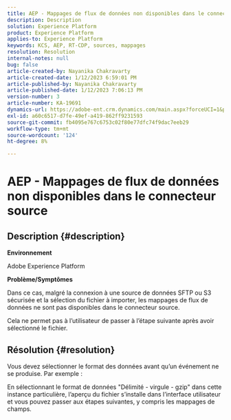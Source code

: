 ```yaml
---
title: AEP - Mappages de flux de données non disponibles dans le connecteur source
description: Description
solution: Experience Platform
product: Experience Platform
applies-to: Experience Platform
keywords: KCS, AEP, RT-CDP, sources, mappages
resolution: Resolution
internal-notes: null
bug: false
article-created-by: Nayanika Chakravarty
article-created-date: 1/12/2023 6:59:01 PM
article-published-by: Nayanika Chakravarty
article-published-date: 1/12/2023 7:06:13 PM
version-number: 3
article-number: KA-19691
dynamics-url: https://adobe-ent.crm.dynamics.com/main.aspx?forceUCI=1&pagetype=entityrecord&etn=knowledgearticle&id=7fed6a29-ab92-ed11-aad1-6045bd006c82
exl-id: a60c6517-d7fe-49ef-a419-862ff9231593
source-git-commit: fb4095e767c6753c02f80e77dfc74f9dac7eeb29
workflow-type: tm+mt
source-wordcount: '124'
ht-degree: 8%

---
```


# AEP - Mappages de flux de données non disponibles dans le connecteur source

## Description {#description}


<b>Environnement</b>

Adobe Experience Platform

<b>Problème/Symptômes</b>

Dans ce cas, malgré la connexion à une source de données SFTP ou S3 sécurisée et la sélection du fichier à importer, les mappages de flux de données ne sont pas disponibles dans le connecteur source.

Cela ne permet pas à l’utilisateur de passer à l’étape suivante après avoir sélectionné le fichier.




## Résolution {#resolution}


Vous devez sélectionner le format des données avant qu’un événement ne se produise. Par exemple :

En sélectionnant le format de données &quot;Délimité - virgule - gzip&quot; dans cette instance particulière, l’aperçu du fichier s’installe dans l’interface utilisateur et vous pouvez passer aux étapes suivantes, y compris les mappages de champs.

